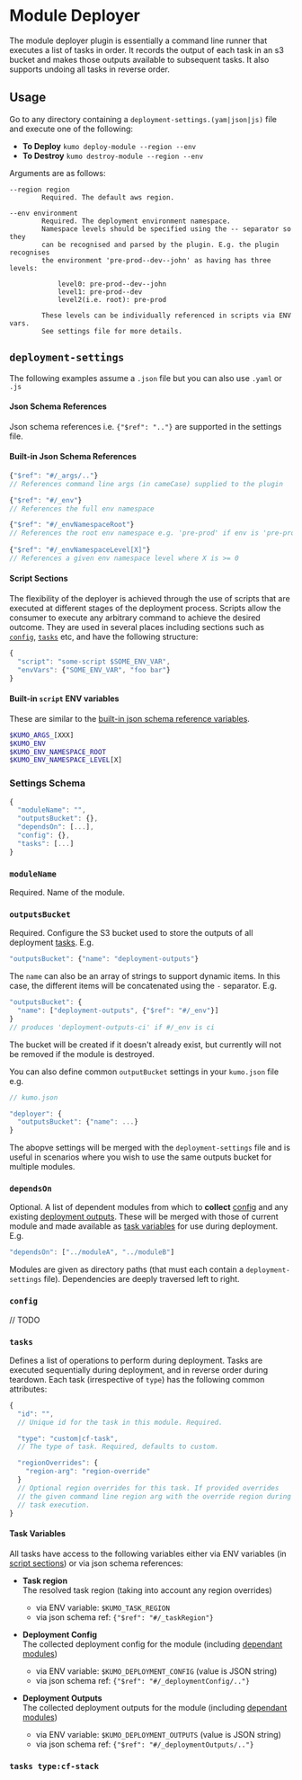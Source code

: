
# Module Deployer

The module deployer plugin is essentially a command line runner that executes a list of tasks in order. 
It records the output of each task in an s3 bucket and makes those outputs available to subsequent tasks.
It also supports undoing all tasks in reverse order. 

## Usage

Go to any directory containing a `deployment-settings.(yam|json|js)` file and execute one of the following:
  
* **To Deploy** `kumo deploy-module --region --env`
* **To Destroy** `kumo destroy-module --region --env`

Arguments are as follows:

```
--region region
        Required. The default aws region.

--env environment
        Required. The deployment environment namespace.
        Namespace levels should be specified using the -- separator so they
        can be recognised and parsed by the plugin. E.g. the plugin recognises
        the environment 'pre-prod--dev--john' as having has three levels:
        
            level0: pre-prod--dev--john
            level1: pre-prod--dev
            level2(i.e. root): pre-prod
         
        These levels can be individually referenced in scripts via ENV vars.
        See settings file for more details.
```


## `deployment-settings`

The following examples assume a `.json` file but you can also use `.yaml` or `.js`

#### Json Schema References

Json schema references i.e. `{"$ref": ".."}` are supported in the settings file.

#### Built-in Json Schema References

```js
{"$ref": "#/_args/.."} 
// References command line args (in cameCase) supplied to the plugin

{"$ref": "#/_env"}
// References the full env namespace

{"$ref": "#/_envNamespaceRoot"}
// References the root env namespace e.g. 'pre-prod' if env is 'pre-prod--ci'
 
{"$ref": "#/_envNamespaceLevel[X]"}
// References a given env namespace level where X is >= 0
```

#### Script Sections

The flexibility of the deployer is achieved through the use of scripts that are executed
at different stages of the deployment process. Scripts allow the consumer to execute any arbitrary
command to achieve the desired outcome. They are used in several places including sections such as 
[`config`](#config), [`tasks`](#tasks) etc, and have the following structure:

```js
{
  "script": "some-script $SOME_ENV_VAR",
  "envVars": {"SOME_ENV_VAR", "foo bar"}
}
```

#### Built-in `script` ENV variables

These are similar to the [built-in json schema reference variables](#built-in-json-schema-references).

```bash
$KUMO_ARGS_[XXX]
$KUMO_ENV
$KUMO_ENV_NAMESPACE_ROOT
$KUMO_ENV_NAMESPACE_LEVEL[X]
```  

### Settings Schema
   
```js
{
  "moduleName": "",
  "outputsBucket": {},
  "dependsOn": [...],
  "config": {},
  "tasks": [...]
}
```

### `moduleName`

Required. Name of the module.

### `outputsBucket`

Required. Configure the S3 bucket used to store the outputs of all deployment [tasks](#tasks). E.g.

```js
"outputsBucket": {"name": "deployment-outputs"}
```

The `name` can also be an array of strings to support dynamic items. In this case,
the different items will be concatenated using the `-` separator. E.g.

```js
"outputsBucket": {
  "name": ["deployment-outputs", {"$ref": "#/_env"}] 
}
// produces 'deployment-outputs-ci' if #/_env is ci 
```

The bucket will be created if it doesn't already exist, but currently will not be 
removed if the module is destroyed. 

You can also define common `outputBucket` settings in
your `kumo.json` file e.g.

```js
// kumo.json

"deployer": {
  "outputsBucket": {"name": ...}
}
``` 

The abopve settings will be merged with the `deployment-settings` file and is useful
in scenarios where you wish to use the same outputs bucket for multiple modules. 

### `dependsOn`

Optional. A list of dependent modules from which to **collect** [config](#config) and any existing 
[deployment outputs](#outputsbucket). These will be merged with those of current module 
and made available as [task variables](#task-variables) for use during deployment. E.g. 

```js
"dependsOn": ["../moduleA", "../moduleB"]
```

Modules are given as directory paths (that must each contain a `deployment-settings` file).
Dependencies are deeply traversed left to right.

### `config`

// TODO

### `tasks`

Defines a list of operations to perform during deployment. Tasks are executed sequentially
during deployment, and in reverse order during teardown. Each task (irrespective of `type`)
has the following common attributes:

```js
{
  "id": "", 
  // Unique id for the task in this module. Required.

  "type": "custom|cf-task", 
  // The type of task. Required, defaults to custom.

  "regionOverrides": {
    "region-arg": "region-override"
  }
  // Optional region overrides for this task. If provided overrides 
  // the given command line region arg with the override region during
  // task execution.    
}
```

#### Task Variables

All tasks have access to the following variables either via ENV variables 
(in [script sections](#script-sections)) or via json schema references:

* **Task region**  
  The resolved task region (taking into account any region overrides)  
  - via ENV variable: `$KUMO_TASK_REGION`
  - via json schema ref: `{"$ref": "#/_taskRegion"}` 

* **Deployment Config**  
  The collected deployment config for the module (including [dependant modules](#dependson))  
  - via ENV variable: `$KUMO_DEPLOYMENT_CONFIG` (value is JSON string)
  - via json schema ref: `{"$ref": "#/_deploymentConfig/.."}`   

* **Deployment Outputs**  
  The collected deployment outputs for the module (including [dependant modules](#dependson))
  - via ENV variable: `$KUMO_DEPLOYMENT_OUTPUTS` (value is JSON string)
  - via json schema ref: `{"$ref": "#/_deploymentOutputs/.."}`

### `tasks type:cf-stack`
